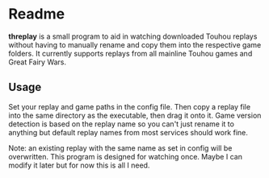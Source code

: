 # Readme

**threplay** is a small program to aid in watching downloaded Touhou replays without having to manually rename and copy them into the respective game folders.
It currently supports replays from all mainline Touhou games and Great Fairy Wars.

## Usage

Set your replay and game paths in the config file. Then copy a replay file into the same directory as the executable, then drag it onto it. Game version detection is based on the replay name so you can't just rename it to anything but default replay names from most services should work fine.

Note: an existing replay with the same name as set in config will be overwritten. This program is designed for watching once. Maybe I can modify it later but for now this is all I need.
